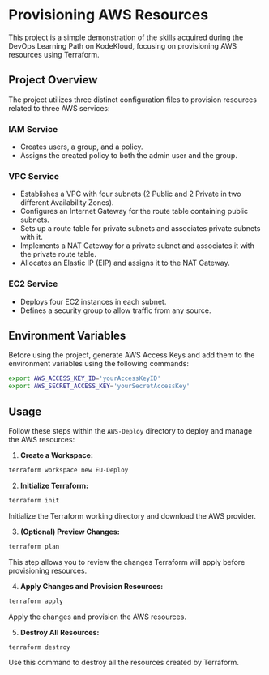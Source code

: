 # Provisioning AWS Resources

This project is a simple demonstration of the skills acquired during the DevOps Learning Path on KodeKloud, focusing on provisioning AWS resources using Terraform.

## Project Overview

The project utilizes three distinct configuration files to provision resources related to three AWS services:

### IAM Service
- Creates users, a group, and a policy.
- Assigns the created policy to both the admin user and the group.

### VPC Service
- Establishes a VPC with four subnets (2 Public and 2 Private in two different Availability Zones).
- Configures an Internet Gateway for the route table containing public subnets.
- Sets up a route table for private subnets and associates private subnets with it.
- Implements a NAT Gateway for a private subnet and associates it with the private route table.
- Allocates an Elastic IP (EIP) and assigns it to the NAT Gateway.

### EC2 Service
- Deploys four EC2 instances in each subnet.
- Defines a security group to allow traffic from any source.

## Environment Variables

Before using the project, generate AWS Access Keys and add them to the environment variables using the following commands:

```bash
export AWS_ACCESS_KEY_ID='yourAccessKeyID'
export AWS_SECRET_ACCESS_KEY='yourSecretAccessKey'
```

## Usage
Follow these steps within the `AWS-Deploy` directory to deploy and manage the AWS resources:

1. **Create a Workspace:**
```bash
terraform workspace new EU-Deploy
```
2. **Initialize Terraform:**
```bash
terraform init
```
Initialize the Terraform working directory and download the AWS provider.

3. **(Optional) Preview Changes:**
```bash
terraform plan
```
This step allows you to review the changes Terraform will apply before provisioning resources.

4. **Apply Changes and Provision Resources:**
```bash
terraform apply
```
Apply the changes and provision the AWS resources.

5. **Destroy All Resources:**
```bash
terraform destroy
```
Use this command to destroy all the resources created by Terraform.

